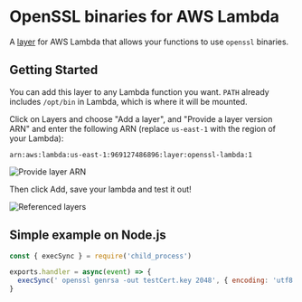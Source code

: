 # OpenSSL binaries for AWS Lambda

A [layer](https://aws.amazon.com/about-aws/whats-new/2018/11/aws-lambda-now-supports-custom-runtimes-and-layers/)
for AWS Lambda that allows your functions to use `openssl` binaries.

## Getting Started

You can add this layer to any Lambda function you want.
`PATH` already includes `/opt/bin` in Lambda, which is where it will be mounted.

Click on Layers and choose "Add a layer", and "Provide a layer version
ARN" and enter the following ARN (replace `us-east-1` with the region of your Lambda):

```
arn:aws:lambda:us-east-1:969127486896:layer:openssl-lambda:1
```

![Provide layer ARN](https://raw.githubusercontent.com/cbs-sports/openssl-lambda-layer/master/img/provide.PNG "Provide layer ARN screenshot")

Then click Add, save your lambda and test it out!

![Referenced layers](https://raw.githubusercontent.com/cbs-sports/openssl-lambda-layer/master/img/referenced.PNG "Referenced layer ARN screenshot")

## Simple example on Node.js

```js
const { execSync } = require('child_process')

exports.handler = async(event) => {
  execSync(' openssl genrsa -out testCert.key 2048', { encoding: 'utf8', stdio: 'inherit' })
}
```
